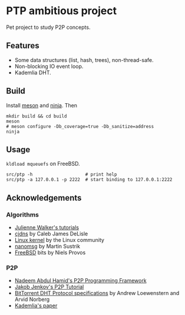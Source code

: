 # PTP ambitious project

Pet project to study P2P concepts.

## Features

* Some data structures (list, hash, trees), non-thread-safe.
* Non-blocking IO event loop.
* Kademlia DHT.

## Build

Install [meson](https://mesonbuild.com/) and [ninja](https://ninja-build.org/).
Then

    mkdir build && cd build
    meson
    # meson configure -Db_coverage=true -Db_sanitize=address
    ninja

## Usage

`kldload mqueuefs` on FreeBSD.

    src/ptp -h                    # print help
    src/ptp -a 127.0.0.1 -p 2222  # start binding to 127.0.0.1:2222

## Acknowledgements

### Algorithms

* [Julienne Walker's tutorials](http://www.eternallyconfuzzled.com/)
* [cjdns](https://github.com/cjdelisle/cjdns/) by Caleb James DeLisle
* [Linux kernel](https://www.kernel.org/) by the Linux community
* [nanomsg](https://github.com/nanomsg/nanomsg) by Martin Sustrik
* [FreeBSD](http://www.FreeBSD.org/) bits by Niels Provos

### P2P

* [Nadeem Abdul Hamid's P2P Programming Framework](http://cs.berry.edu/~nhamid/p2p/framework-python.html)
* [Jakob Jenkov's P2P Tutorial](http://tutorials.jenkov.com/p2p/disorganized-network.html)
* [BitTorrent DHT Protocol specifications](http://www.bittorrent.org/beps/bep_0005.html) by
  Andrew Loewenstern and Arvid Norberg
* [Kademlia's paper](http://www.scs.stanford.edu/~dm/home/papers/maymounkov:kademlia.ps.gz)
